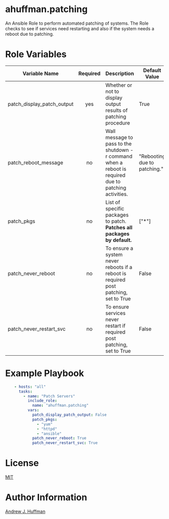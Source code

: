# ahuffman.patching

An Ansible Role to perform automated patching of systems.  The Role checks to see if services need restarting and also if the system needs a reboot due to patching.

# Role Variables

| Variable Name | Required | Description | Default Value | Variable Type |
| --- | :---: | --- | --- | :---: |
| patch_display_patch_output | yes | Whether or not to display output results of patching procedure | True | boolean |
| patch_reboot_message | no | Wall message to pass to the shutdown -r command when a reboot is required due to patching activities. | "Rebooting due to patching." | string |
| patch_pkgs | no | List of specific packages to patch. **Patches all packages by default.** | ["*"] | list |
| patch_never_reboot | no | To ensure a system never reboots if a reboot is required post patching, set to True | False | boolean |
| patch_never_restart_svc | no | To ensure services never restart if required post patching, set to True | False | boolean |

# Example Playbook
```yaml
    - hosts: "all"
      tasks:
        - name: "Patch Servers"
          include_role:
            name: "ahuffman.patching"
          vars:
            patch_display_patch_output: False
            patch_pkgs:
              - "yum"
              - "httpd"
              - "ansible"
            patch_never_reboot: True
            patch_never_restart_svc: True
```
# License
[MIT](LICENSE)

# Author Information
[Andrew J. Huffman](https://github.com/ahuffman)
